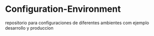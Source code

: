 # Configuration-Environment
repositorio para configuraciones de diferentes ambientes com ejemplo desarrollo y produccion
